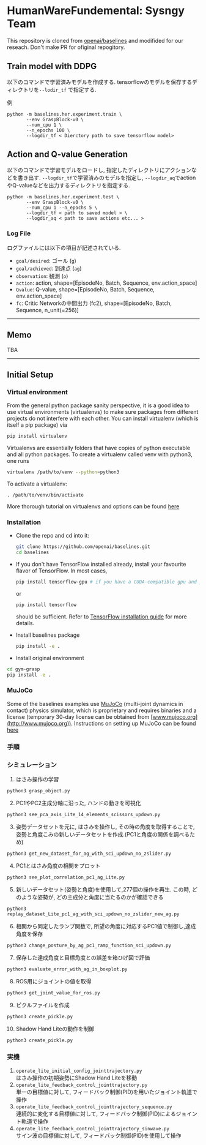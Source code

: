 # HumanWareFundemental: Sysngy Team
This repository is cloned from [openai/baselines](https://github.com/openai/baselines) and modifided for our reseach. Don't make PR for ofiginal repogitory.


## Train model with DDPG
以下のコマンドで学習済みモデルを作成する. tensorflowのモデルを保存するディレクトリを`--lodir_tf` で指定する.

例
```
python -m baselines.her.experiment.train \
       --env GraspBlock-v0 \
       --num_cpu 1 \
       --n_epochs 100 \
       --logdir_tf < Dierctory path to save tensorflow model>
```


## Action and Q-value Generation
以下のコマンドで学習モデルをロードし, 指定したディレクトリにアクションなどを書き出す. `--logdir_tf`で学習済みのモデルを指定し, `--logdir_aq`でactionやQ-valueなどを出力するディレクトリを指定する.


```
python -m baselines.her.experiment.test \
       --env GraspBlock-v0 \
       --num_cpu 1 --n_epochs 5 \
       --logdir_tf < path to saved model > \
       --logdir_aq < path to save actions etc... >
```

### Log File
ログファイルには以下の項目が記述されている.

+ `goal/desired`: ゴール (`g`)
+ `goal/achieved`: 到達点 (`ag`)
+ `observation`: 観測 (`o`)
+ `action`: action, shape=[EpisodeNo, Batch, Sequence, env.action_space]
+ `Qvalue`: Q-value, shape=[EpisodeNo, Batch, Sequence, env.action_space]
+ `fc`: Critic Networkの中間出力 (fc2), shape=[EpisodeNo, Batch, Sequence, n_unit(=256)]





--------------------------------------
## Memo
TBA


----------------------------------------
## Initial Setup
### Virtual environment
From the general python package sanity perspective, it is a good idea to use virtual environments (virtualenvs) to make sure packages from different projects do not interfere with each other. You can install virtualenv (which is itself a pip package) via
```bash
pip install virtualenv
```
Virtualenvs are essentially folders that have copies of python executable and all python packages.
To create a virtualenv called venv with python3, one runs 
```bash
virtualenv /path/to/venv --python=python3
```
To activate a virtualenv: 
```
. /path/to/venv/bin/activate
```
More thorough tutorial on virtualenvs and options can be found [here](https://virtualenv.pypa.io/en/stable/) 


### Installation
- Clone the repo and cd into it:
    ```bash
    git clone https://github.com/openai/baselines.git
    cd baselines
    ```
- If you don't have TensorFlow installed already, install your favourite flavor of TensorFlow. In most cases, 
    ```bash 
    pip install tensorflow-gpu # if you have a CUDA-compatible gpu and proper drivers
    ```
    or 
    ```bash
    pip install tensorflow
    ```
    should be sufficient. Refer to [TensorFlow installation guide](https://www.tensorflow.org/install/)
    for more details. 

- Install baselines package
    ```bash
    pip install -e .
    ```

- Install original environment

```bash
cd gym-grasp
pip install -e .
```



### MuJoCo
Some of the baselines examples use [MuJoCo](http://www.mujoco.org) (multi-joint dynamics in contact) physics simulator, which is proprietary and requires binaries and a license (temporary 30-day license can be obtained from [www.mujoco.org](http://www.mujoco.org)). Instructions on setting up MuJoCo can be found [here](https://github.com/openai/mujoco-py)




### 手順
### シミュレーション
1. はさみ操作の学習
```
python3 grasp_object.py
``` 
2. PC1やPC2主成分軸に沿った, ハンドの動きを可視化
```
python3 see_pca_axis_Lite_14_elements_scissors_updown.py
```
3. 姿勢データセットを元に, はさみを操作し, その時の角度を取得することで, 姿勢と角度こみの新しいデータセットを作成.(PC1と角度の関係を調べるため)
```
python3 get_new_dataset_for_ag_with_sci_updown_no_zslider.py
```
4. PC1とはさみ角度の相関をプロット
```
python3 see_plot_correlation_pc1_ag_Lite.py
```
5. 新しいデータセット(姿勢と角度)を使用して,277個の操作を再生. この時, どのような姿勢が, どの主成分と角度に当たるのかが確認できる
```
python3 replay_dataset_Lite_pc1_ag_with_sci_updown_no_zslider_new_ag.py
```
6. 相関から同定したランプ関数で, 所望の角度に対応するPC1値で制御し,達成角度を保存
```
python3 change_posture_by_ag_pc1_ramp_function_sci_updown.py
```
7. 保存した達成角度と目標角度との誤差を箱ひげ図で評価
```
python3 evaluate_error_with_ag_in_boxplot.py
```
8. ROS用にジョイントの値を取得
```
python3 get_joint_value_for_ros.py
```
9. ピクルファイルを作成
```
python3 create_pickle.py
```
10. Shadow Hand Liteの動作を制御
```
python3 create_pickle.py
```


### 実機
1. `operate_lite_initial_config_jointtrajectory.py`  
   はさみ操作の初期姿勢にShadow Hand Liteを移動
2. `operate_lite_feedback_control_jointtrajectory.py`  
   単一の目標値に対して, フィードバック制御(PID)を用いたジョイント軌道で操作
3. `operate_lite_feedback_control_jointtrajectory_sequence.py`  
   連続的に変化する目標値に対して, フィードバック制御(PID)によるジョイント軌道で操作
4. `operate_lite_feedback_control_jointtrajectory_sinwave.py`  
   サイン波の目標値に対して, フィードバック制御(PID)を使用して操作




